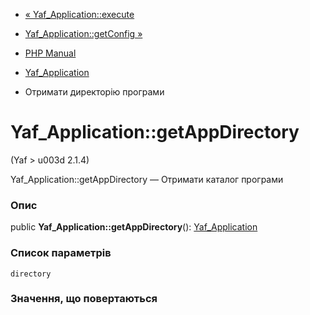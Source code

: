 - [« Yaf_Application::execute](yaf-application.execute.md)
- [Yaf_Application::getConfig »](yaf-application.getconfig.md)

- [PHP Manual](index.md)
- [Yaf_Application](class.yaf-application.md)
- Отримати директорію програми

# Yaf_Application::getAppDirectory

(Yaf \> u003d 2.1.4)

Yaf_Application::getAppDirectory — Отримати каталог програми

### Опис

public **Yaf_Application::getAppDirectory**():
[Yaf_Application](class.yaf-application.md)

### Список параметрів

`directory`

### Значення, що повертаються
